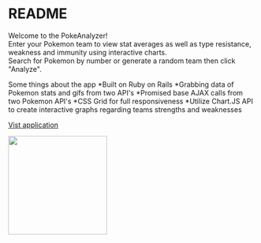 # README

Welcome to the PokeAnalyzer!  
Enter your Pokemon team to view stat averages as well as type resistance, weakness and immunity using interactive charts.  
Search for Pokemon by number or generate a random team then click "Analyze".  

Some things about the app
*Built on Ruby on Rails
*Grabbing data of Pokemon stats and gifs from two API's
*Promised base AJAX calls from two Pokemon API's
*CSS Grid for full responsiveness
*Utilize Chart.JS API to create interactive graphs regarding teams strengths and weaknesses

[Vist application](https://pokemonanalyzer.herokuapp.com/)  


<img src="https://img.youtube.com/vi/Pz5_bVG5C9g/3.jpg" width="200"/>



